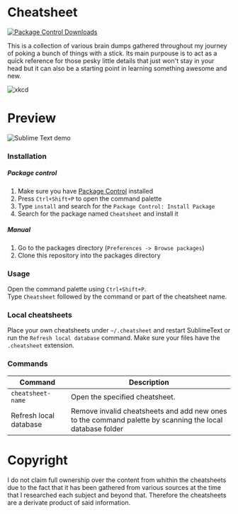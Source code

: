 # Cheatsheet

[![Package Control Downloads](https://img.shields.io/packagecontrol/dt/Cheatsheet.svg?style=flat)](https://packagecontrol.io/packages/Cheatsheet)

This is a collection of various brain dumps gathered throughout my journey of poking a bunch of things with a stick. Its main purpouse is to act as a quick reference for those pesky little details that just won't stay in your head but it can also be a starting point in learning something awesome and new.

![xkcd](https://cloud.githubusercontent.com/assets/5860071/10386656/bd32dbc2-6e62-11e5-8658-2b0f268f0c8a.png)


# Preview

![Sublime Text demo](https://cloud.githubusercontent.com/assets/5860071/9787794/3904d4b8-57ce-11e5-96da-b0c34b2ce8a1.gif)


### Installation

##### Package control

1. Make sure you have [Package Control](https://packagecontrol.io/installation) installed
2. Press `Ctrl+Shift+P` to open the command palette
3. Type `install` and search for the `Package Control: Install Package`
4. Search for the package named `Cheatsheet` and install it

##### Manual

1. Go to the packages directory (`Preferences -> Browse packages`)
2. Clone this repository into the packages directory


### Usage

Open the command palette using `Ctrl+Shift+P`.  
Type `Cheatsheet` followed by the command or part of the cheatsheet name.


### Local cheatsheets

Place your own cheatsheets under `~/.cheatsheet` and restart SublimeText or run the `Refresh local database` command.
Make sure your files have the `.cheatsheet` extension.


### Commands

| Command | Description
| --- | ---
| `cheatsheet-name` | Open the specified cheatsheet.
| Refresh local database | Remove invalid cheatsheets and add new ones to the command palette by scanning the local database folder


# Copyright

I do not claim full ownership over the content from whithin the cheatsheets due to the fact that it has been gathered from various sources at the time that I researched each subject and beyond that. Therefore the cheatsheets are a derivate product of said information.
